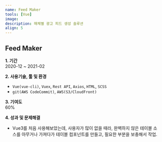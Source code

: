 ```yaml
---
name: Feed Maker
tools: [Vue]
image: 
description: 매체별 광고 피드 생성 솔루션
align: 5
---
```


## Feed Maker

**1. 기간**   
2020-12 ~ 2021-02  
  
**2. 사용기술, 툴 및 환경**   
- `Vue(vue-cli)`, `Vuex`, `Rest API`, `Axios`, `HTML`, `SCSS`  
- `git(AWS CodeCommit)`, `AWS(S3/CloudFront)`
  
**3. 기여도**   
60%   

**4. 성과 및 문제해결**
- Vue3를 처음 사용해보았는데, 사용자가 많이 없을 때라, 완벽하지 않은 테이블 소스를 아무거나 가져다가 테이블 컴포넌트를 만들고, 필요한 부분을 보충해서 작업.
